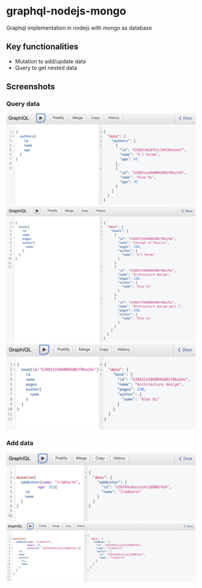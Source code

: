 # graphql-nodejs-mongo
Graphql implementation in nodejs with mongo as database

## Key functionalities
- Mutation to add/update data
- Query to get nested data


## Screenshots

### Query data

![All Authors](screenshots/all_authors.png)
![All Books](screenshots/all_books.png)
![Book with id](screenshots/book_with_id.png)

### Add data
![Add Author](screenshots/add_author.png)
![Add Book](screenshots/add_book.png)

